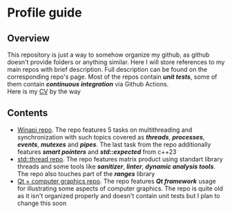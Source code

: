 # Profile guide
## Overview
This repository is just a way to somehow organize my github, as github doesn't provide folders or anything similar. Here I will store references to my main repos with brief description.
Full description can be found on the corresponding repo's page. Most of the repos contain ***unit tests***, some of them contain ***continuous integration*** via Github Actions.  
Here is my [CV](https://github.com/nikita-kasinski/profile-guide/blob/main/CV-Nikita-Kasinski.pdf) by the way 
## Contents
* [Winapi repo](https://github.com/nikita-kasinski/os-lab). The repo features 5 tasks on multithreading and synchronization with such topics covered as ***threads***, ***processes***, ***events***, ***mutexes*** and ***pipes***. The last task from the repo additionally features ***smart pointers*** and ***std::expected*** from c++23
* [std::thread repo](https://github.com/nikita-kasinski/std-thread). The repo features matrix product using standart library threads and some tools like ***sanitizer***, ***linter***, ***dynamic analysis tools***. The repo also touches part of the ***ranges*** library
* [Qt + computer graphics repo](https://github.com/nikita-kasinski/pkg). The repo features ***Qt framework*** usage for illustrating some aspects of computer graphics. The repo is quite old as it isn't organized properly and doesn't contain unit tests but I plan to change this soon
